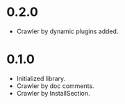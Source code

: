 # 0.2.0

- Crawler by dynamic plugins added.

# 0.1.0

- Initialized library.
- Crawler by doc comments.
- Crawler by InstallSection.